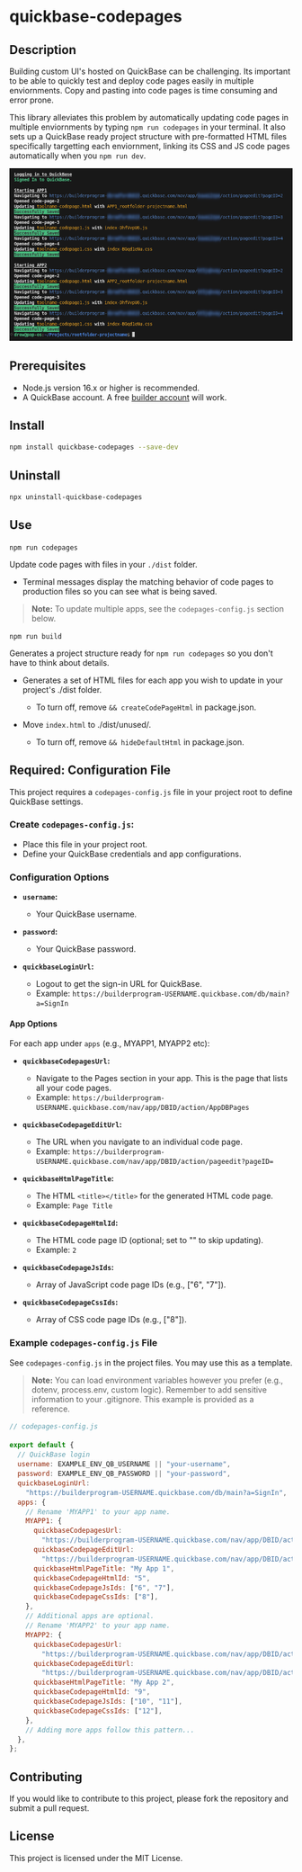 # quickbase-codepages

## Description

Building custom UI's hosted on QuickBase can be challenging. Its important to be able to quickly test and deploy code pages easily in multiple enviornments. Copy and pasting into code pages is time consuming and error prone.

This library alleviates this problem by automatically updating code pages in multiple enviornments by typing `npm run codepages` in your terminal. It also sets up a QuickBase ready project structure with pre-formatted HTML files specifically targetting each enviornment, linking its CSS and JS code pages automatically when you `npm run dev`.

![Copy code page in the terminal](copyExample.png)

## Prerequisites

- Node.js version 16.x or higher is recommended.
- A QuickBase account. A free [builder account](https://www.quickbase.com/builder-program) will work.

## Install

```bash
npm install quickbase-codepages --save-dev
```

## Uninstall

```bash
npx uninstall-quickbase-codepages
```

## Use

`npm run codepages`

Update code pages with files in your `./dist` folder.

- Terminal messages display the matching behavior of code pages to production files so you can see what is being saved.

> **Note:** To update multiple apps, see the `codepages-config.js` section below.

`npm run build`

Generates a project structure ready for `npm run codepages` so you don't have to think about details.

- Generates a set of HTML files for each app you wish to update in your project's ./dist folder.

  - To turn off, remove `&& createCodePageHtml` in package.json.

- Move `index.html` to ./dist/unused/.

  - To turn off, remove `&& hideDefaultHtml` in package.json.

## Required: Configuration File

This project requires a `codepages-config.js` file in your project root to define QuickBase settings.

### Create `codepages-config.js`:

- Place this file in your project root.
- Define your QuickBase credentials and app configurations.

### Configuration Options

- **`username`:**

  - Your QuickBase username.

- **`password`:**

  - Your QuickBase password.

- **`quickbaseLoginUrl`:**

  - Logout to get the sign-in URL for QuickBase.
  - Example: `https://builderprogram-USERNAME.quickbase.com/db/main?a=SignIn`

#### App Options

For each app under `apps` (e.g., MYAPP1, MYAPP2 etc):

- **`quickbaseCodepagesUrl`:**

  - Navigate to the Pages section in your app. This is the page that lists all your code pages.
  - Example: `https://builderprogram-USERNAME.quickbase.com/nav/app/DBID/action/AppDBPages`

- **`quickbaseCodepageEditUrl`:**

  - The URL when you navigate to an individual code page.
  - Example: `https://builderprogram-USERNAME.quickbase.com/nav/app/DBID/action/pageedit?pageID=`

- **`quickbaseHtmlPageTitle`:**

  - The HTML `<title></title>` for the generated HTML code page.
  - Example: `Page Title`

- **`quickbaseCodepageHtmlId`:**

  - The HTML code page ID (optional; set to "" to skip updating).
  - Example: `2`

- **`quickbaseCodepageJsIds`:**

  - Array of JavaScript code page IDs (e.g., ["6", "7"]).

- **`quickbaseCodepageCssIds`:**

  - Array of CSS code page IDs (e.g., ["8"]).

### Example `codepages-config.js` File

See `codepages-config.js` in the project files. You may use this as a template.

> **Note:** You can load environment variables however you prefer (e.g., dotenv, process.env, custom logic). Remember to add sensitive information to your .gitignore. This example is provided as a reference.

```javascript
// codepages-config.js

export default {
  // QuickBase login
  username: EXAMPLE_ENV_QB_USERNAME || "your-username",
  password: EXAMPLE_ENV_QB_PASSWORD || "your-password",
  quickbaseLoginUrl:
    "https://builderprogram-USERNAME.quickbase.com/db/main?a=SignIn",
  apps: {
    // Rename 'MYAPP1' to your app name.
    MYAPP1: {
      quickbaseCodepagesUrl:
        "https://builderprogram-USERNAME.quickbase.com/nav/app/DBID/action/AppDBPages",
      quickbaseCodepageEditUrl:
        "https://builderprogram-USERNAME.quickbase.com/nav/app/DBID/action/pageedit?pageID=",
      quickbaseHtmlPageTitle: "My App 1",
      quickbaseCodepageHtmlId: "5",
      quickbaseCodepageJsIds: ["6", "7"],
      quickbaseCodepageCssIds: ["8"],
    },
    // Additional apps are optional.
    // Rename 'MYAPP2' to your app name.
    MYAPP2: {
      quickbaseCodepagesUrl:
        "https://builderprogram-USERNAME.quickbase.com/nav/app/DBID/action/AppDBPages",
      quickbaseCodepageEditUrl:
        "https://builderprogram-USERNAME.quickbase.com/nav/app/DBID/action/pageedit?pageID=",
      quickbaseHtmlPageTitle: "My App 2",
      quickbaseCodepageHtmlId: "9",
      quickbaseCodepageJsIds: ["10", "11"],
      quickbaseCodepageCssIds: ["12"],
    },
    // Adding more apps follow this pattern...
  },
};
```

## Contributing

If you would like to contribute to this project, please fork the repository and submit a pull request.

## License

This project is licensed under the MIT License.
